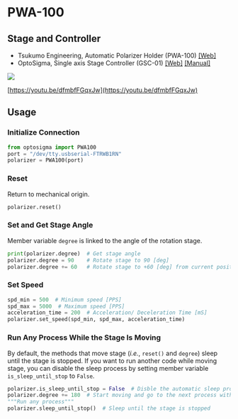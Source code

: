 # PWA-100

## Stage and Controller
- Tsukumo Engineering, Automatic Polarizer Holder (PWA-100) [[Web]](http://www.twin9.co.jp/product/holders-list/mirror-list-2-2/pwa-100/)
- OptoSigma, Single axis Stage Controller (GSC-01) [[Web]](https://jp.optosigma.com/en_jp/motorized-stages/controllers-drivers/single-axis-stage-controller/gsc-01.html) [[Manual]](https://jp.optosigma.com/html/en_jp/software/motorize/manual_en/GSC-01_En.pdf)

[![](https://img.youtube.com/vi/dfmbfFGqxJw/0.jpg)](https://www.youtube.com/watch?v=dfmbfFGqxJw)

[https://youtu.be/dfmbfFGqxJw](https://youtu.be/dfmbfFGqxJw)

## Usage
### Initialize Connection
```python
from optosigma import PWA100
port = "/dev/tty.usbserial-FTRWB1RN"
polarizer = PWA100(port)
```

### Reset
Return to mechanical origin.
```python
polarizer.reset()
```

### Set and Get Stage Angle
Member variable `degree` is linked to the angle of the rotation stage.
```python
print(polarizer.degree)  # Get stage angle
polarizer.degree = 90    # Rotate stage to 90 [deg]
polarizer.degree += 60   # Rotate stage to +60 [deg] from current position
```

### Set Speed
```python
spd_min = 500  # Minimum speed [PPS]
spd_max = 5000  # Maximum speed [PPS]
acceleration_time = 200  # Acceleration/ Deceleration Time [mS]
polarizer.set_speed(spd_min, spd_max, acceleration_time)
```

### Run Any Process While the Stage Is Moving
By default, the methods that move stage (*i.e.*, `reset()` and `degree`) sleep until the stage is stopped. If you want to run another code while moving stage, you can disable the sleep process by setting member variable `is_sleep_until_stop` to `False`.
```python
polarizer.is_sleep_until_stop = False  # Disble the automatic sleep process
polarizer.degree += 180  # Start moving and go to the next process without the wait for the stage to stop
"""Run any process"""
polarizer.sleep_until_stop()  # Sleep until the stage is stopped
```